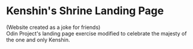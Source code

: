 # Kenshin's Shrine Landing Page

(Website created as a joke for friends)  
Odin Project's landing page exercise modified to celebrate the majesty of the one and only Kenshin.

